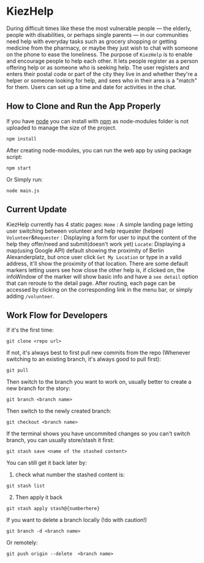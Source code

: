# KiezHelp

During difficult times like these the most vulnerable people — the elderly, people
with disabilities, or perhaps single parents — in our communities need help with
everyday tasks such as grocery shopping or getting medicine from the pharmacy,
or maybe they just wish to chat with someone on the phone to ease the
loneliness. 
The purpose of `KiezHelp` is to enable and encourage people to help each other.
It lets people register as a person offering help or as someone who is seeking
help. The user registers and enters their postal code or part of the city they live in
and whether they're a helper or someone looking for help, and sees who in their
area is a "match" for them. Users can set up a time and date for activities in the
chat. 


## How to Clone and Run the App Properly
If you have [node](http://nodejs.org/) you can install with [npm](http://npmjs.org) as node-modules folder is not uploaded to manage the size of the project.
```
npm install
```
After creating node-modules, you can run the web app by using package script:
```
npm start
```
Or Simply run:
```
node main.js
```

## Current Update
KiezHelp currently has 4 static pages:
`Home` : A simple landing page letting user switching between volunteer and help requester (helpee)
`Volunteer`&`Requester` : Displaying a form for user to input the content of the help they offer/need and submit(doesn't work yet)
`Locate`: Displaying a map(using Google API) default showing the proximity of Berlin Alexanderplatz, but once user click `Get My Location` or type in a valid address, it'll show the proximity of that location. There are some default markers letting users see how close the other help is, if clicked on, the infoWindow of the marker will show basic info and have a `see detail` option that can reroute to the detail page.
After routing, each page can be accessed by clicking on the corresponding link in the menu bar, or simply adding `/volunteer`.


## Work Flow for Developers
If it's the first time:
```
git clone <repo url>
```
If not, it's always best to first pull new commits from the repo (Whenever switching to an existing branch, it's always good to pull first):
```
git pull
```
Then switch to the branch you want to work on, usually better to create a new branch for the story:
```
git branch <branch name>
```
Then switch to the newly created branch:
```
git checkout <branch name>
```
If the terminal shows you have uncommited changes so you can't switch branch, you can usually store/stash it first:
```
git stash save <name of the stashed content>
```
You can still get it back later by:
1. check what number the stashed content is:
```
git stash list
```
2. Then apply it back
```
git stash apply stash@{numberhere}
```
If you want to delete a branch locally (!do with caution!)
```
git branch -d <branch name>
```
Or remotely:
```
git push origin --delete  <branch name>
```
